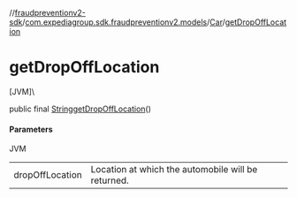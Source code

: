 //[fraudpreventionv2-sdk](../../../index.md)/[com.expediagroup.sdk.fraudpreventionv2.models](../index.md)/[Car](index.md)/[getDropOffLocation](get-drop-off-location.md)

# getDropOffLocation

[JVM]\

public final [String](https://docs.oracle.com/javase/8/docs/api/java/lang/String.html)[getDropOffLocation](get-drop-off-location.md)()

#### Parameters

JVM

| | |
|---|---|
| dropOffLocation | Location at which the automobile will be returned. |
